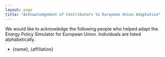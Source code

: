 ```yaml
---
layout: page
title: "Acknowledgement of Contributors to European Union Adaptation"
---
```


We would like to acknowledge the following people who helped adapt the Energy Policy Simulator for European Union.  Individuals are listed alphabetically.

* {name}, {affiliation}

